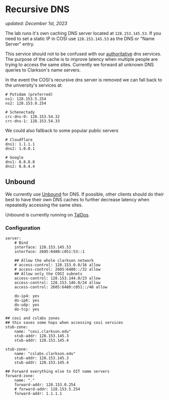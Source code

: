 # Recursive DNS

_updated: December 1st, 2023_

The lab runs it's own caching DNS server located at `128.153.145.53`. If you need to set a static IP in COSI use `128.153.145.53` as the DNS or "Name Server" entry.

This service should not to be confused with our [authoritative](./authoritative_dns.md) dns services. The purpose of the cache is to improve latency when multiple people are trying to access the same sites. Currently we forward all unknown DNS queries to Clarkson's name servers.

In the event the COSI's recursive dns server is removed we can fall back to the university's services at:

```
# Potsdam (preferred)
ns1: 128.153.5.254
ns2: 128.153.0.254

# Schenectady
crc-dns-0: 128.153.54.32
crc-dns-1: 128.153.54.33
```

We could also fallback to some popular public servers

```
# Cloudflare 
dns1: 1.1.1.1 
dns2: 1.0.0.1

# Google
dns1: 8.8.8.8
dns2: 8.8.4.4
```

## Unbound

We currently use [Unbound](https://en.wikipedia.org/wiki/Unbound_(DNS_server)) for DNS. If possible, other clients should do their best to have their own DNS caches to further decrease latency when repeatedly accessing the same sites. 

Unbound is currently running on [TalDos](../infrastructure/servers/taldos.md).

### Configuration
```
server:
    # Bind
    interface: 128.153.145.53
    interface: 2605:6480:c051:53::1

    ## Allow the whole clarkson network
    # access-control: 128.153.0.0/16 allow
    # access-control: 2605:6480::/32 allow
    ## Allow only the COSI subnets
    access-control: 128.153.144.0/23 allow
    access-control: 128.153.146.0/24 allow
    access-control: 2605:6480:c051::/48 allow

    do-ip4: yes
    do-ip6: yes
    do-udp: yes
    do-tcp: yes

## cosi and cslabs zones
## this saves some hops when accessing cosi services
stub-zone:
    name: "cosi.clarkson.edu"
    stub-addr: 128.153.145.3
    stub-addr: 128.153.145.4

stub-zone:
    name: "cslabs.clarkson.edu"
    stub-addr: 128.153.145.3
    stub-addr: 128.153.145.4

## Forward everything else to OIT name servers
forward-zone:
    name: "."
    forward-addr: 128.153.0.254
    # forward-addr: 128.153.5.254
    forward-addr: 1.1.1.1
```
